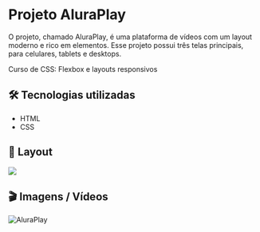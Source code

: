 # Projeto AluraPlay

O projeto, chamado AluraPlay, é uma plataforma de vídeos com um layout moderno e rico em elementos. Esse projeto possui três telas principais, para celulares, tablets e desktops.

Curso de CSS: Flexbox e layouts responsivos


## 🛠️ Tecnologias utilizadas
- HTML
- CSS

## 🚧 Layout

<a href="https://www.figma.com/file/58USt8VzUEqJy7Acno5WFr/Alura-Play?type=design&node-id=0-1&mode=design&t=rhf6xcZVbXgflJHl-0" target="_blank">
<img src="https://user-images.githubusercontent.com/71772559/178192253-4fe4757c-de57-4878-a38c-a483c25670b1.png" />
</a>

## 🎬 Imagens / Vídeos 

![AluraPlay](https://github.com/Mctks2/Alura-play/assets/62295808/3cc574c9-8641-42d4-a170-4650dc20c036)

